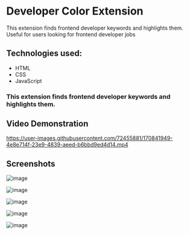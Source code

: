 # **Developer Color Extension**

This extension finds frontend developer keywords and highlights them.
Useful for users looking for frontend developer jobs

## Technologies used:
- HTML
- CSS
- JavaScript

### This extension finds frontend developer keywords and highlights them.


## Video Demonstration
https://user-images.githubusercontent.com/72455881/170841949-4e8e714f-23e9-4839-aeed-b6bbd9ed4d14.mp4



## Screenshots
![image](https://user-images.githubusercontent.com/72455881/170841855-d451c14c-6501-44d1-94bc-ef0f1d307556.png)

![image](https://user-images.githubusercontent.com/72455881/170841863-01995920-5d37-4094-a3ba-b696c2335273.png)

![image](https://user-images.githubusercontent.com/72455881/170841872-19ed73c7-b1c5-47d2-8669-fd32a840b13f.png)

![image](https://user-images.githubusercontent.com/72455881/170841884-d44e085a-b698-4dca-af4f-d8bd148f91ab.png)

![image](https://user-images.githubusercontent.com/72455881/170841897-89fc1493-6c29-48e6-a891-7e33825e44e1.png)